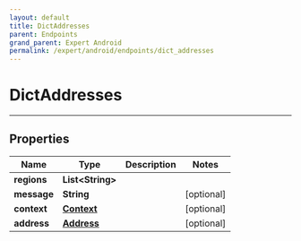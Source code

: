 ```yaml
---
layout: default
title: DictAddresses
parent: Endpoints
grand_parent: Expert Android
permalink: /expert/android/endpoints/dict_addresses
---
```


# DictAddresses

---

## Properties

| Name | Type | Description | Notes
| ------------ | ------------- | ------------- | -------------
**regions** | **List&lt;String&gt;** |  | 
**message** | **String** |  |  [optional]
**context** | [**Context**](/navitia_sdk_docs/expert/android/endpoints/context) |  |  [optional]
**address** | [**Address**](/navitia_sdk_docs/expert/android/endpoints/address) |  |  [optional]



